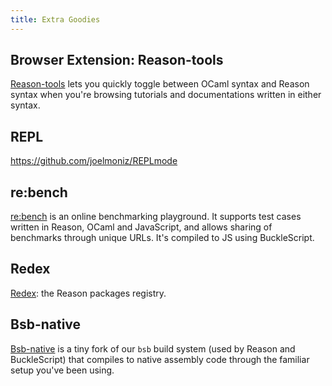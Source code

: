 ```yaml
---
title: Extra Goodies
---
```


## Browser Extension: Reason-tools

[Reason-tools](https://github.com/reasonml/reason-tools) lets you quickly toggle between OCaml syntax and Reason syntax when you're browsing tutorials and documentations written in either syntax.

## REPL

https://github.com/joelmoniz/REPLmode

## re:bench

[re:bench](https://rebench.github.io) is an online benchmarking playground. It supports test cases written in Reason, OCaml and JavaScript, and allows sharing of benchmarks through unique URLs. It's compiled to JS using BuckleScript.

## Redex

[Redex](https://redex.github.io): the Reason packages registry.

## Bsb-native

[Bsb-native](https://github.com/bsansouci/bsb-native) is a tiny fork of our `bsb` build system (used by Reason and BuckleScript) that compiles to native assembly code through the familiar setup you've been using.
